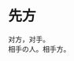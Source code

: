 # 先方

<div class="vocab-term">
<div class="vocab-term-title">对方，对手。</div>
<div class="vocab-term-content">
相手の人。相手方。
</div>
</div>